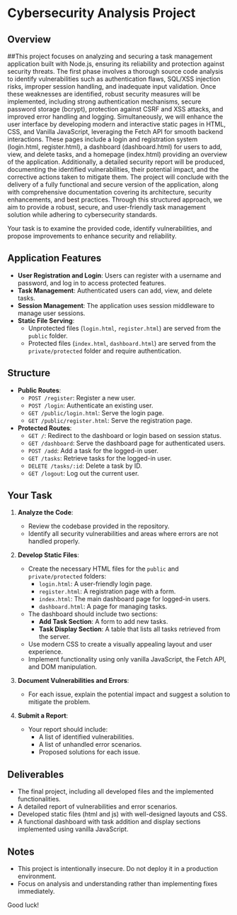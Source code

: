 # Cybersecurity Analysis Project

## Overview
##This project focuses on analyzing and securing a task management application built with Node.js, ensuring its reliability and protection against security threats. The first phase involves a thorough source code analysis to identify vulnerabilities such as authentication flaws, SQL/XSS injection risks, improper session handling, and inadequate input validation. Once these weaknesses are identified, robust security measures will be implemented, including strong authentication mechanisms, secure password storage (bcrypt), protection against CSRF and XSS attacks, and improved error handling and logging. Simultaneously, we will enhance the user interface by developing modern and interactive static pages in HTML, CSS, and Vanilla JavaScript, leveraging the Fetch API for smooth backend interactions. These pages include a login and registration system (login.html, register.html), a dashboard (dashboard.html) for users to add, view, and delete tasks, and a homepage (index.html) providing an overview of the application. Additionally, a detailed security report will be produced, documenting the identified vulnerabilities, their potential impact, and the corrective actions taken to mitigate them. The project will conclude with the delivery of a fully functional and secure version of the application, along with comprehensive documentation covering its architecture, security enhancements, and best practices. Through this structured approach, we aim to provide a robust, secure, and user-friendly task management solution while adhering to cybersecurity standards.

Your task is to examine the provided code, identify vulnerabilities, and propose improvements to enhance security and reliability.

## Application Features
- **User Registration and Login**: Users can register with a username and password, and log in to access protected features.
- **Task Management**: Authenticated users can add, view, and delete tasks.
- **Session Management**: The application uses session middleware to manage user sessions.
- **Static File Serving**: 
  - Unprotected files (`login.html`, `register.html`) are served from the `public` folder.
  - Protected files (`index.html`, `dashboard.html`) are served from the `private/protected` folder and require authentication.

## Structure
- **Public Routes**:
  - `POST /register`: Register a new user.
  - `POST /login`: Authenticate an existing user.
  - `GET /public/login.html`: Serve the login page.
  - `GET /public/register.html`: Serve the registration page.
- **Protected Routes**:
  - `GET /`: Redirect to the dashboard or login based on session status.
  - `GET /dashboard`: Serve the dashboard page for authenticated users.
  - `POST /add`: Add a task for the logged-in user.
  - `GET /tasks`: Retrieve tasks for the logged-in user.
  - `DELETE /tasks/:id`: Delete a task by ID.
  - `GET /logout`: Log out the current user.

## Your Task
1. **Analyze the Code**:
   - Review the codebase provided in the repository.
   - Identify all security vulnerabilities and areas where errors are not handled properly.

2. **Develop Static Files**:
   - Create the necessary HTML files for the `public` and `private/protected` folders:
     - `login.html`: A user-friendly login page.
     - `register.html`: A registration page with a form.
     - `index.html`: The main dashboard page for logged-in users.
     - `dashboard.html`: A page for managing tasks.
   - The dashboard should include two sections:
     - **Add Task Section**: A form to add new tasks.
     - **Task Display Section**: A table that lists all tasks retrieved from the server.
   - Use modern CSS to create a visually appealing layout and user experience.
   - Implement functionality using only vanilla JavaScript, the Fetch API, and DOM manipulation.

3. **Document Vulnerabilities and Errors**:
   - For each issue, explain the potential impact and suggest a solution to mitigate the problem.

4. **Submit a Report**:
   - Your report should include:
     - A list of identified vulnerabilities.
     - A list of unhandled error scenarios.
     - Proposed solutions for each issue.

## Deliverables
- The final project, including all developed files and the implemented functionalities.
- A detailed report of vulnerabilities and error scenarios.
- Developed static files (html and js) with well-designed layouts and CSS.
- A functional dashboard with task addition and display sections implemented using vanilla JavaScript.

## Notes
- This project is intentionally insecure. Do not deploy it in a production environment.
- Focus on analysis and understanding rather than implementing fixes immediately.

Good luck!

